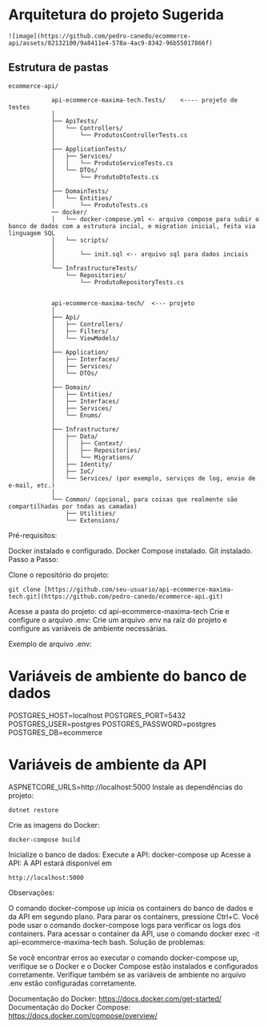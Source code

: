 # Arquitetura do projeto Sugerida

```
![image](https://github.com/pedro-canedo/ecommerce-api/assets/82132100/9a8411e4-578a-4ac9-8342-96b55017866f)
```




## Estrutura de pastas

```
ecommerce-api/

            api-ecommerce-maxima-tech.Tests/    <---- projeto de testes
            │
            ├── ApiTests/
            │   └── Controllers/
            │       └── ProdutosControllerTests.cs
            │
            ├── ApplicationTests/
            │   ├── Services/
            │   │   └── ProdutoServiceTests.cs
            │   └── DTOs/
            │       └── ProdutoDtoTests.cs
            │
            ├── DomainTests/
            │   └── Entities/
            │       └── ProdutoTests.cs
            ── docker/
            │   └── docker-compose.yml <- arquivo compose para subir o banco de dados com a estrutura incial, e migration inicial, feita via linguagem SQL
            │   └── scripts/
            │ 
            │       └── init.sql <-- arquivo sql para dados inciais
            │
            └── InfrastructureTests/
                └── Repositories/
                    └── ProdutoRepositoryTests.cs
            
            
            api-ecommerce-maxima-tech/  <--- projeto
            │
            ├── Api/
            │   ├── Controllers/
            │   ├── Filters/
            │   └── ViewModels/
            │
            ├── Application/
            │   ├── Interfaces/
            │   ├── Services/
            │   └── DTOs/
            │
            ├── Domain/
            │   ├── Entities/
            │   ├── Interfaces/
            │   ├── Services/
            │   └── Enums/
            │
            ├── Infrastructure/
            │   ├── Data/
            │   │   ├── Context/
            │   │   ├── Repositories/
            │   │   └── Migrations/
            │   ├── Identity/
            │   ├── IoC/
            │   └── Services/ (por exemplo, serviços de log, envio de e-mail, etc.)
            │
            └── Common/ (opcional, para coisas que realmente são compartilhadas por todas as camadas)
                ├── Utilities/
                └── Extensions/

```

Pré-requisitos:

Docker instalado e configurado.
Docker Compose instalado.
Git instalado.
Passo a Passo:

Clone o repositório do projeto:
```
git clone [https://github.com/seu-usuario/api-ecommerce-maxima-tech.git](https://github.com/pedro-canedo/ecommerce-api.git)
```

Acesse a pasta do projeto:
cd api-ecommerce-maxima-tech
Crie e configure o arquivo .env:
Crie um arquivo .env na raiz do projeto e configure as variáveis de ambiente necessárias.

Exemplo de arquivo .env:

# Variáveis de ambiente do banco de dados
POSTGRES_HOST=localhost
POSTGRES_PORT=5432
POSTGRES_USER=postgres
POSTGRES_PASSWORD=postgres
POSTGRES_DB=ecommerce

# Variáveis de ambiente da API
ASPNETCORE_URLS=http://localhost:5000
Instale as dependências do projeto:
```
dotnet restore
```
Crie as imagens do Docker:
```
docker-compose build
```
Inicialize o banco de dados:
Execute a API:
docker-compose up
Acesse a API:
A API estará disponível em 
```
http://localhost:5000
```

Observações:

O comando docker-compose up inicia os containers do banco de dados e da API em segundo plano.
Para parar os containers, pressione Ctrl+C.
Você pode usar o comando docker-compose logs para verificar os logs dos containers.
Para acessar o container da API, use o comando docker exec -it api-ecommerce-maxima-tech bash.
Solução de problemas:

Se você encontrar erros ao executar o comando docker-compose up, verifique se o Docker e o Docker Compose estão instalados e configurados corretamente.
Verifique também se as variáveis de ambiente no arquivo .env estão configuradas corretamente.


Documentação do Docker: https://docs.docker.com/get-started/
Documentação do Docker Compose: https://docs.docker.com/compose/overview/
